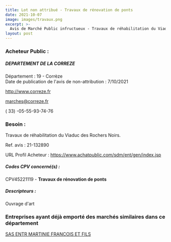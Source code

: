 ```yaml
---
title: Lot non attribué - Travaux de rénovation de ponts
date: 2021-10-07
image: images/travaux.png
excerpt: >-
  Avis de Marché Public infructueux - Travaux de réhabilitation du Viaduc des Rochers Noirs - RD 89E - Communes de Lapleau et Soursac
layout: post
---
```


### Acheteur Public :
##### DEPARTEMENT DE LA CORREZE
Département : 19 - Corrèze<br/>
Date de publication de l'avis de non-attribution : 7/10/2021


http://www.correze.fr

marches@correze.fr

( 33) -05-55-93-74-76
### Besoin :

Travaux de réhabilitation du Viaduc des Rochers Noirs.

Ref. avis : 21-132890

URL Profil Acheteur : https://www.achatpublic.com/sdm/ent/gen/index.jsp

##### Codes CPV concerné(s) :
CPV45221119 - **Travaux de rénovation de ponts** <br/>

##### Descripteurs :
Ouvrage d'art <br/>

### Entreprises ayant déjà emporté des marchés similaires dans ce département
<a href="/entreprise-579/siren-825480015">SAS ENTR MARTINIE FRANCOIS ET FILS</a><br/><br/>
